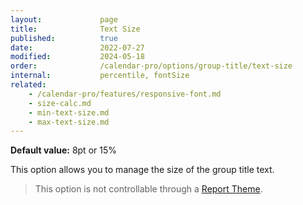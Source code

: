 ```yaml
---
layout:             page
title:              Text Size
published:          true
date:               2022-07-27
modified:           2024-05-18
order:              /calendar-pro/options/group-title/text-size
internal:           percentile, fontSize
related:
    - /calendar-pro/features/responsive-font.md
    - size-calc.md
    - min-text-size.md
    - max-text-size.md
---
```

**Default value:** 8pt or 15%

This option allows you to manage the size of the group title text. 

> This option is not controllable through a [Report Theme](../../features/themes.md).